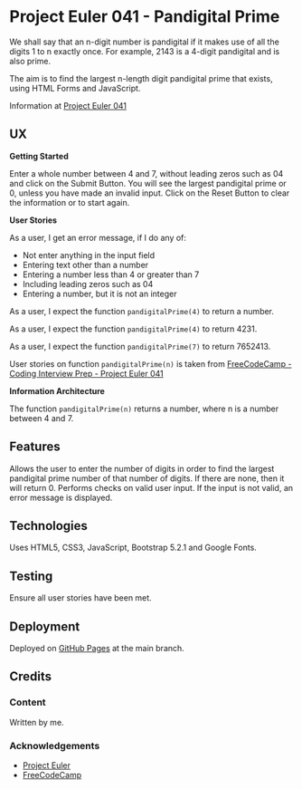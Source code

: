 # Project Euler 041 - Pandigital Prime

We shall say that an n-digit number is pandigital if it makes use of all the digits 1 to n exactly once.  For example, 2143 is a 4-digit pandigital and is also prime.

The aim is to find the largest n-length digit pandigital prime that exists, using HTML Forms and JavaScript.

Information at [Project Euler 041](https://projecteuler.net/problem=41)

## UX

**Getting Started**

Enter a whole number between 4 and 7, without leading zeros such as 04 and click on the Submit Button.  You will see the largest pandigital prime or 0, unless you have made an invalid input.  Click on the Reset Button to clear the information or to start again.

**User Stories**

As a user, I get an error message, if I do any of:

- Not enter anything in the input field
- Entering text other than a number
- Entering a number less than 4 or greater than 7
- Including leading zeros such as 04
- Entering a number, but it is not an integer

As a user, I expect the function `pandigitalPrime(4)` to return a number.

As a user, I expect the function `pandigitalPrime(4)` to return 4231.

As a user, I expect the function `pandigitalPrime(7)` to return 7652413.

User stories on function `pandigitalPrime(n)` is taken from [FreeCodeCamp - Coding Interview Prep - Project Euler 041](https://www.freecodecamp.org/learn/coding-interview-prep/project-euler/problem-41-pandigital-prime)

**Information Architecture**

The function `pandigitalPrime(n)` returns a number, where n is a number between 4 and 7.

## Features

Allows the user to enter the number of digits in order to find the largest pandigital prime number of that number of digits.  If there are none, then it will return 0.  Performs checks on valid user input.  If the input is not valid, an error message is displayed.

## Technologies

Uses HTML5, CSS3, JavaScript, Bootstrap 5.2.1 and Google Fonts.

## Testing

Ensure all user stories have been met.

## Deployment

Deployed on [GitHub Pages](https://derektypist.github.io/project-euler-041) at the main branch.

## Credits

### Content

Written by me.

### Acknowledgements

- [Project Euler](https://projecteuler.net)
- [FreeCodeCamp](https://www.freecodecamp.org)


